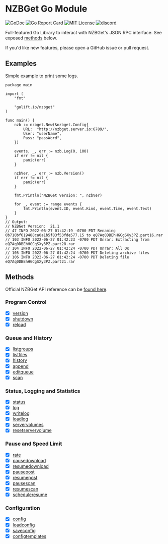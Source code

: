 # NZBGet Go Module

[![GoDoc](https://godoc.org/golift.io/nzbget/svc?status.svg)](https://pkg.go.dev/golift.io/nzbget)
[![Go Report Card](https://goreportcard.com/badge/golift.io/nzbget)](https://goreportcard.com/report/golift.io/nzbget)
[![MIT License](https://img.shields.io/:license-mit-blue.svg)](https://github.com/golift/nzbget/blob/main/LICENSE)
[![discord](https://badgen.net/badge/icon/Discord?color=0011ff&label&icon=https://simpleicons.now.sh/discord/eee "GoLift Discord")](https://golift.io/discord)

Full-featured Go Library to interact with NZBGet's JSON RPC interface. See exposed [methods](#methods) below.

If you'd like new features, please open a GitHub issue or pull request.

## Examples

Simple example to print some logs.

```golang
package main

import (
	"fmt"

	"golift.io/nzbget"
)

func main() {
	nzb := nzbget.New(&nzbget.Config{
		URL:  "http://nzbget.server.io:6789/",
		User: "userName",
		Pass: "passWord",
	})

	events, _, err := nzb.Log(0, 100)
	if err != nil {
		panic(err)
	}

	nzbVer, _, err := nzb.Version()
	if err != nil {
		panic(err)
	}

	fmt.Println("NZBGet Version: ", nzbVer)

	for _, event := range events {
		fmt.Println(event.ID, event.Kind, event.Time, event.Text)
	}
}
// Output:
// NZBGet Version:  21.1
// 47 INFO 2022-06-27 01:42:19 -0700 PDT Renaming 0b710bf619488ca0a1b5f83f53fde577.15 to eQ7Aq0DBEhHGCgSXy3PZ.part16.rar
// 103 INFO 2022-06-27 01:42:23 -0700 PDT Unrar: Extracting from eQ7Aq0DBEhHGCgSXy3PZ.part28.rar
// 104 INFO 2022-06-27 01:42:24 -0700 PDT Unrar: All OK
// 105 INFO 2022-06-27 01:42:24 -0700 PDT Deleting archive files
// 106 INFO 2022-06-27 01:42:24 -0700 PDT Deleting file eQ7Aq0DBEhHGCgSXy3PZ.part21.rar
```

## Methods

Official NZBGet API reference can be [found here](https://nzbget.net/api/).

### Program Control

- [x] [version](https://nzbget.net/api/version)
- [x] [shutdown](https://nzbget.net/api/shutdown)
- [x] [reload](https://nzbget.net/api/reload)

### Queue and History

- [x] [listgroups](https://nzbget.net/api/listgroups)
- [x] [listfiles](https://nzbget.net/api/listfiles)
- [x] [history](https://nzbget.net/api/history)
- [x] [append](https://nzbget.net/api/append)
- [x] [editqueue](https://nzbget.net/api/editqueue)
- [x] [scan](https://nzbget.net/api/scan)

### Status, Logging and Statistics

- [x] [status](https://nzbget.net/api/status)
- [x] [log](https://nzbget.net/api/log)
- [x] [writelog](https://nzbget.net/api/writelog)
- [x] [loadlog](https://nzbget.net/api/loadlog)
- [x] [servervolumes](https://nzbget.net/api/servervolumes)
- [x] [resetservervolume](https://nzbget.net/api/resetservervolume)

### Pause and Speed Limit

- [x] [rate](https://nzbget.net/api/rate)
- [x] [pausedownload](https://nzbget.net/api/pausedownload)
- [x] [resumedownload](https://nzbget.net/api/resumedownload)
- [x] [pausepost](https://nzbget.net/api/pausepost)
- [x] [resumepost](https://nzbget.net/api/resumepost)
- [x] [pausescan](https://nzbget.net/api/pausescan)
- [x] [resumescan](https://nzbget.net/api/resumescan)
- [x] [scheduleresume](https://nzbget.net/api/scheduleresume)

### Configuration

- [x] [config](https://nzbget.net/api/config)
- [x] [loadconfig](https://nzbget.net/api/loadconfig)
- [x] [saveconfig](https://nzbget.net/api/saveconfig)
- [x] [configtemplates](https://nzbget.net/api/configtemplates)